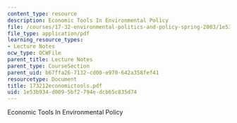 ```yaml
---
content_type: resource
description: Economic Tools In Environmental Policy
file: /courses/17-32-environmental-politics-and-policy-spring-2003/1e53b934d0095bf2794edcb65c835d74_173212economictools.pdf
file_type: application/pdf
learning_resource_types:
- Lecture Notes
ocw_type: OCWFile
parent_title: Lecture Notes
parent_type: CourseSection
parent_uid: b67ffa26-7132-cd00-e970-642a358fef41
resourcetype: Document
title: 173212economictools.pdf
uid: 1e53b934-d009-5bf2-794e-dcb65c835d74
---
```

Economic Tools In Environmental Policy

